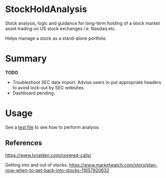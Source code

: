 # StockHoldAnalysis

Stock analysis, logic and guidance for long-term holding of a stock market asset trading on US stock exchanges i.e. Nasdaq etc.

Helps manage a stock as a stand-alone portfolio

# Summary

**TODO**
- Troubleshoot SEC data import. Advise users to put appropriate headers to avoid lock-out by SEC websites
- Dashboard pending. 

# Usage

See a [test file](https://github.com/vamseeachanta/stockhold/blob/master/src/stockhold/test/test_all_analysis_xom.py) to see how to perform analysis

## References

https://www.lynalden.com/covered-calls/

Getting into and out of stocks:
https://www.marketwatch.com/story/plan-now-when-to-get-back-into-stocks-11657920632
